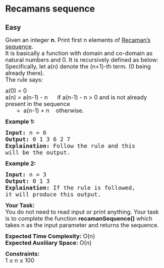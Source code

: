 # Recamans sequence
## Easy
<div class="problems_problem_content__Xm_eO"><p><span style="font-size:18px">Given an integer <strong>n</strong>. Print first n elements of&nbsp;<a href="http://mathworld.wolfram.com/RecamansSequence.html">Recaman’s sequence</a>.<br>
It is basically a function with domain and co-domain as natural numbers and 0. It is recursively defined as below:<br>
Specifically, let a(n) denote the (n+1)-th term. (0 being already there).<br>
The rule says:</span></p>

<p><span style="font-size:18px">a(0) = 0<br>
a(n) = a(n-1) - n&nbsp; &nbsp; &nbsp; if a(n-1) - n &gt; 0 and is not already present in the sequence<br>
&nbsp; &nbsp; &nbsp; &nbsp;=&nbsp; a(n-1) + n&nbsp; &nbsp; otherwise. </span></p>

<p><strong><span style="font-size:18px">Example 1:</span></strong></p>

<pre><span style="font-size:18px"><strong>Input:</strong> n = 6
<strong>Output:</strong> 0 1 3 6 2 7
<strong>Explaination:</strong> Follow the rule and this 
will be the output.</span></pre>

<p><strong><span style="font-size:18px">Example 2:</span></strong></p>

<pre><span style="font-size:18px"><strong>Input:</strong> n = 3
<strong>Output:</strong> 0 1 3
<strong>Explaination:</strong> If the rule is followed, 
it will produce this output.</span></pre>

<p><span style="font-size:18px"><strong>Your Task:</strong><br>
You do not need to read input or print anything. Your task is to complete the function <strong>recamanSequence()</strong> which takes n as the input parameter and returns the sequence.</span></p>

<p><span style="font-size:18px"><strong>Expected Time Complexity:</strong> O(n)<br>
<strong>Expected Auxiliary Space:</strong> O(n)</span></p>

<p><span style="font-size:18px"><strong>Constraints:</strong><br>
1 ≤ n ≤ 100</span></p>
</div>